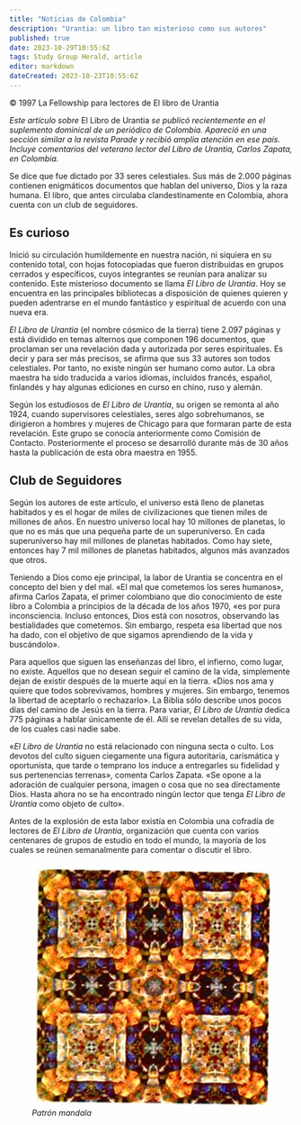 ```yaml
---
title: "Noticias de Colombia"
description: "Urantia: un libro tan misterioso como sus autores"
published: true
date: 2023-10-29T10:55:6Z
tags: Study Group Herald, article
editor: markdown
dateCreated: 2023-10-23T10:55:6Z
---
```


<p class="v-card v-sheet theme--light grey lighten-3 px-2">© 1997 La Fellowship para lectores de El libro de Urantia</p>


_Este artículo sobre_ El Libro de Urantia _se publicó recientemente en el suplemento dominical de un periódico de Colombia. Apareció en una sección similar a la revista Parade y recibió amplia atención en ese país. Incluye comentarios del veterano lector del Libro de Urantia, Carlos Zapata, en Colombia._

Se dice que fue dictado por 33 seres celestiales. Sus más de 2.000 páginas contienen enigmáticos documentos que hablan del universo, Dios y la raza humana. El libro, que antes circulaba clandestinamente en Colombia, ahora cuenta con un club de seguidores.

## Es curioso

Inició su circulación humildemente en nuestra nación, ni siquiera en su contenido total, con hojas fotocopiadas que fueron distribuidas en grupos cerrados y específicos, cuyos integrantes se reunían para analizar su contenido. Este misterioso documento se llama _El Libro de Urantia_. Hoy se encuentra en las principales bibliotecas a disposición de quienes quieren y pueden adentrarse en el mundo fantástico y espiritual de acuerdo con una nueva era.

_El Libro de Urantia_ (el nombre cósmico de la tierra) tiene 2.097 páginas y está dividido en temas alternos que componen 196 documentos, que proclaman ser una revelación dada y autorizada por seres espirituales. Es decir y para ser más precisos, se afirma que sus 33 autores son todos celestiales. Por tanto, no existe ningún ser humano como autor. La obra maestra ha sido traducida a varios idiomas, incluidos francés, español, finlandés y hay algunas ediciones en curso en chino, ruso y alemán.

Según los estudiosos de _El Libro de Urantia_, su origen se remonta al año 1924, cuando supervisores celestiales, seres algo sobrehumanos, se dirigieron a hombres y mujeres de Chicago para que formaran parte de esta revelación. Este grupo se conocía anteriormente como Comisión de Contacto. Posteriormente el proceso se desarrolló durante más de 30 años hasta la publicación de esta obra maestra en 1955.

## Club de Seguidores

Según los autores de este artículo, el universo está lleno de planetas habitados y es el hogar de miles de civilizaciones que tienen miles de millones de años. En nuestro universo local hay 10 millones de planetas, lo que no es más que una pequeña parte de un superuniverso. En cada superuniverso hay mil millones de planetas habitados. Como hay siete, entonces hay 7 mil millones de planetas habitados, algunos más avanzados que otros.

Teniendo a Dios como eje principal, la labor de Urantia se concentra en el concepto del bien y del mal. «El mal que cometemos los seres humanos», afirma Carlos Zapata, el primer colombiano que dio conocimiento de este libro a Colombia a principios de la década de los años 1970, «es por pura inconsciencia. Incluso entonces, Dios está con nosotros, observando las bestialidades que cometemos. Sin embargo, respeta esa libertad que nos ha dado, con el objetivo de que sigamos aprendiendo de la vida y buscándolo».

Para aquellos que siguen las enseñanzas del libro, el infierno, como lugar, no existe. Aquellos que no desean seguir el camino de la vida, simplemente dejan de existir después de la muerte aquí en la tierra. «Dios nos ama y quiere que todos sobrevivamos, hombres y mujeres. Sin embargo, tenemos la libertad de aceptarlo o rechazarlo». La Biblia sólo describe unos pocos días del camino de Jesús en la tierra. Para variar, _El Libro de Urantia_ dedica 775 páginas a hablar únicamente de él. Allí se revelan detalles de su vida, de los cuales casi nadie sabe.

«_El Libro de Urantia_ no está relacionado con ninguna secta o culto. Los devotos del culto siguen ciegamente una figura autoritaria, carismática y oportunista, que tarde o temprano los induce a entregarles su fidelidad y sus pertenencias terrenas», comenta Carlos Zapata. «Se opone a la adoración de cualquier persona, imagen o cosa que no sea directamente Dios. Hasta ahora no se ha encontrado ningún lector que tenga _El Libro de Urantia_ como objeto de culto».

Antes de la explosión de esta labor existía en Colombia una cofradía de lectores de _El Libro de Urantia_, organización que cuenta con varios centenares de grupos de estudio en todo el mundo, la mayoría de los cuales se reúnen semanalmente para comentar o discutir el libro.

<figure id="Figure_1" class="image urantiapedia">
<img src="/image/article/Study_Group_Herald/Pattern_mandala_3.jpg">
<figcaption><em>Patrón mandala</em></figcaption>
</figure>

